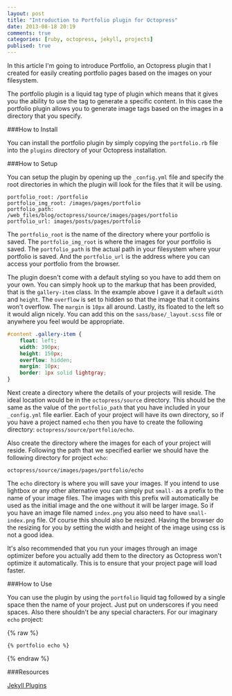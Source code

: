 ```yaml
---
layout: post
title: "Introduction to Portfolio plugin for Octopress"
date: 2013-08-18 20:19
comments: true
categories: [ruby, octopress, jekyll, projects]
publised: true
---
```


In this article I'm going to introduce Portfolio, an Octopress plugin that I created for easily creating portfolio pages based on the images on your filesystem.

The portfolio plugin is a liquid tag type of plugin which means that it gives you the ability to use the tag to generate a specific content. In this case the portfolio plugin allows you to generate image tags based on the images in a directory that you specify.


###How to Install

You can install the portfolio plugin by simply copying the `portfolio.rb` file into the `plugins` directory of your Octopress installation.


###How to Setup

You can setup the plugin by opening up the `_config.yml` file and specify the root directories in which the plugin will look for the files that it will be using.

```
portfolio_root: /portfolio
portfolio_img_root: /images/pages/portfolio
portfolio_path: /web_files/blog/octopress/source/images/pages/portfolio
portfolio_url: images/posts/pages/portfolio
```

The `portfolio_root` is the name of the directory where your portfolio is saved. 
The `portfolio_img_root` is where the images for your portfolio is saved. 
The `portfolio_path` is the actual path in your filesystem where your portfolio is saved. 
And the `portfolio_url` is the address where you can access your portfolio from the browser.


The plugin doesn't come with a default styling so you have to add them on your own. You can simply hook up to the markup that has been provided, 
that is the `gallery-item` class.
In the example above I gave it a default `width` and `height`. 
The `overflow` is set to hidden so that the image that it contains won't overflow. 
The `margin` is `10px` all around. Lastly, its floated to the left so it would align nicely. 
You can add this on the `sass/base/_layout.scss` file or anywhere you feel would be appropriate.

```css
#content .gallery-item {
    float: left;
    width: 390px;
    height: 150px;
    overflow: hidden;
    margin: 10px;
    border: 1px solid lightgray;
}
```

Next create a directory where the details of your projects will reside. The ideal location would be in the `octopress/source` directory. This should be the same as the value of the `portfolio_path` that you have included in your `_config.yml` file earlier. Each of your project will have its own directory, so if you have a project named `echo` then you have to create the following directory: `octopress/source/portfolio/echo`.

Also create the directory where the images for each of your project will reside. Following the path that we specified earlier we should have the following directory for project `echo`:

```
octopress/source/images/pages/portfolio/echo
```

The `echo` directory is where you will save your images. If you intend to use lightbox or any other alternative you can simply put `small-` as a prefix to the name of your image files. The images with this prefix will automatically be used as the initial image and the one without it will be larger image. So if you have an image file named `index.png` you also need to have `small-index.png` file. Of course this should also be resized. Having the browser do the resizing for you by setting the width and height of the image using css is not a good idea.


It's also recommended that you run your images through an image optimizer before you actually add them to the directory as Octopress won't optimize it automatically. This is to ensure that your project page will load faster.


###How to Use

You can use the plugin by using the `portfolio` liquid tag followed by a single space then the name of your project. Just put on underscores if you need spaces. Also there shouldn't be any special characters. For our imaginary `echo` project:

{% raw %}
```
{% portfolio echo %}
```
{% endraw %}


###Resources

[Jekyll Plugins](http://jekyllrb.com/docs/plugins/)



